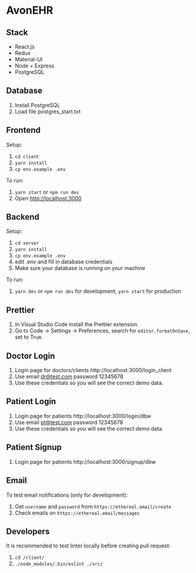 # AvonEHR

## Stack

- React.js
- Redux
- Material-UI
- Node + Express
- PostgreSQL

## Database

1. Install PostgreSQL
2. Load file postgres_start.txt

## Frontend

Setup:

1. `cd client`
2. `yarn install`
3. `cp env.example .env`

To run:

1. `yarn start` or `npm run dev`
2. Open [http://localhost:3000](http://localhost:3000)

## Backend

Setup:

1. `cd server`
2. `yarn install`
3. `cp env.example .env`
4. edit .env and fill in database credentials
5. Make sure your database is running on your machine

To run:

1. `yarn dev` or `npm run dev` for development, `yarn start` for production

## Prettier

1. In Visual Studio Code install the Prettier extension.
2. Go to Code -> Settings -> Preferences, search for `editor.formatOnSave`, set to True.

## Doctor Login

1. Login page for doctors/clients http://localhost:3000/login_client
2. Use email dr@test.com password 12345678
3. Use these credentials so you will see the correct demo data.
    
## Patient Login

1. Login page for patients http://localhost:3000/login/dbw
2. Use email pt@test.com password 12345678
3. Use these credentials so you will see the correct demo data.
    
## Patient Signup

1. Login page for patients http://localhost:3000/signup/dbw

## Email

To test email notifications (only for development):

1. Get `username` and `password` from `https://ethereal.email/create`
2. Check emails on `https://ethereal.email/messages`

## Developers
It is recommended to test linter locally before creating pull request:
1. `cd /client/`
2. `./node_modules/.bin/eslint ./src/`
